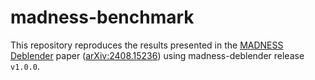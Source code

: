 # madness-benchmark

This repository reproduces the results presented in the [MADNESS Deblender](https://github.com/b-biswas/madness) paper ([arXiv:2408.15236](https://arxiv.org/abs/2408.15236v1)) using madness-deblender release `v1.0.0`. 


